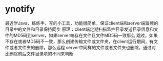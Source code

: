 ynotify
=======

最近学Java，练练手，写的小工具，功能很简单，保证client端和server端监控的目录中的文件和目录保持同步
原理：client端定期扫描监控目录发送目录信息和文件的MD5码到server，如果server端存在文件且文件MD5码一致那么
跳过，如果不存在或者MD5码不一致，那么创建传输文件或文件夹，在client运行期间，有文件或者文件夹的删除，那么远程
server中同样的文件或者文件夹也删除，通过对比删除前后文件目录项的不同来判断
